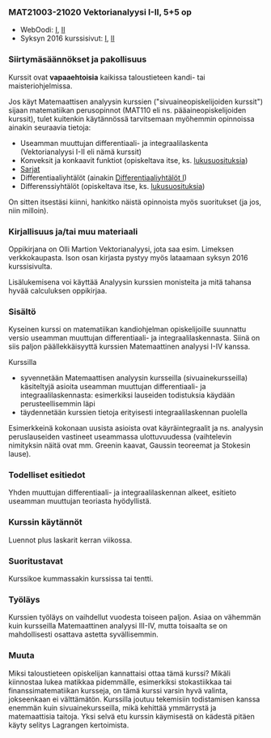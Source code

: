 ### MAT21003-21020 Vektorianalyysi I-II, 5+5 op

* WebOodi: [I](https://weboodi.helsinki.fi/hy/opintjakstied.jsp?OpinKohd=117375829), [II](https://weboodi.helsinki.fi/hy/opintjakstied.jsp?OpinKohd=117377854)
* Syksyn 2016 kurssisivut: [I](http://wiki.helsinki.fi/display/mathstatKurssit/Vektorianalyysi+I%2C+syksy+2016), [II](http://wiki.helsinki.fi/display/mathstatKurssit/Vektorianalyysi+II%2C+syksy+2016)

### Siirtymäsäännökset ja pakollisuus

Kurssit ovat **vapaaehtoisia** kaikissa taloustieteen kandi- tai maisteriohjelmissa. 

Jos käyt Matemaattisen analyysin kurssien ("sivuaineopiskelijoiden kurssit") sijaan matematiikan perusopinnot (MAT110 eli ns. pääaineopiskelijoiden kurssit), tulet kuitenkin käytännössä tarvitsemaan myöhemmin opinnoissa ainakin seuraavia tietoja:
* Useamman muuttujan differentiaali- ja integraalilaskenta (Vektorianalyysi I-II eli nämä kurssit)
* Konveksit ja konkaavit funktiot (opiskeltava itse, ks. [lukusuosituksia](https://varjo.ktto.fi/taloustieteen-matemaattiset-menetelmat#kirjallisuus-ja-tai-muu-materiaali))
* [Sarjat](https://weboodi.helsinki.fi/hy/opintjakstied.jsp?OpinKohd=117375793)
* Differentiaaliyhtälöt (ainakin [Differentiaaliyhtälöt I](https://varjo.ktto.fi/differentiaaliyhtalot-i))
* Differenssiyhtälöt (opiskeltava itse, ks. [lukusuosituksia](https://varjo.ktto.fi/taloustieteen-matemaattiset-menetelmat#kirjallisuus-ja-tai-muu-materiaali))

On sitten itsestäsi kiinni, hankitko näistä opinnoista myös suoritukset (ja jos, niin milloin).

### Kirjallisuus ja/tai muu materiaali

Oppikirjana on Olli Martion Vektorianalyysi, jota saa esim. Limeksen verkkokaupasta. Ison osan kirjasta pystyy myös lataamaan syksyn 2016 kurssisivulta.

Lisälukemisena voi käyttää Analyysin kurssien monisteita ja mitä tahansa hyvää calculuksen oppikirjaa.

### Sisältö

Kyseinen kurssi on matematiikan kandiohjelman opiskelijoille suunnattu versio useamman muuttujan differentiaali- ja integraalilaskennasta. Siinä on siis paljon päällekkäisyyttä kurssien Matemaattinen analyysi I-IV kanssa.

Kurssilla
* syvennetään Matemaattisen analyysin kursseilla (sivuainekursseilla) käsiteltyjä asioita useamman muuttujan differentiaali- ja integraalilaskennasta: esimerkiksi lauseiden todistuksia käydään perusteellisemmin läpi
* täydennetään kurssien tietoja erityisesti integraalilaskennan puolella

Esimerkkeinä kokonaan uusista asioista ovat käyräintegraalit ja ns. analyysin peruslauseiden vastineet useammassa ulottuvuudessa (vaihtelevin nimityksin näitä ovat mm. Greenin kaavat, Gaussin teoreemat ja Stokesin lause).

### Todelliset esitiedot

Yhden muuttujan differentiaali- ja integraalilaskennan alkeet, esitieto useamman muuttujan teoriasta hyödyllistä.

### Kurssin käytännöt

Luennot plus laskarit kerran viikossa.

### Suoritustavat

Kurssikoe kummassakin kurssissa tai tentti.

### Työläys

Kurssien työläys on vaihdellut vuodesta toiseen paljon. Asiaa on vähemmän kuin kursseilla Matemaattinen analyysi III-IV, mutta toisaalta se on mahdollisesti osattava astetta syvällisemmin.

### Muuta

Miksi taloustieteen opiskelijan kannattaisi ottaa tämä kurssi? Mikäli kiinnostaa lukea matikkaa pidemmälle, esimerkiksi stokastiikkaa tai finanssimatematiikan kursseja, on tämä kurssi varsin hyvä valinta, jokseenkaan ei välttämätön. Kurssilla joutuu tekemisiin todistamisen kanssa enemmän kuin sivuainekursseilla, mikä kehittää ymmärrystä ja matemaattisia taitoja. Yksi selvä etu kurssin käymisestä on kädestä pitäen käyty selitys Lagrangen kertoimista.